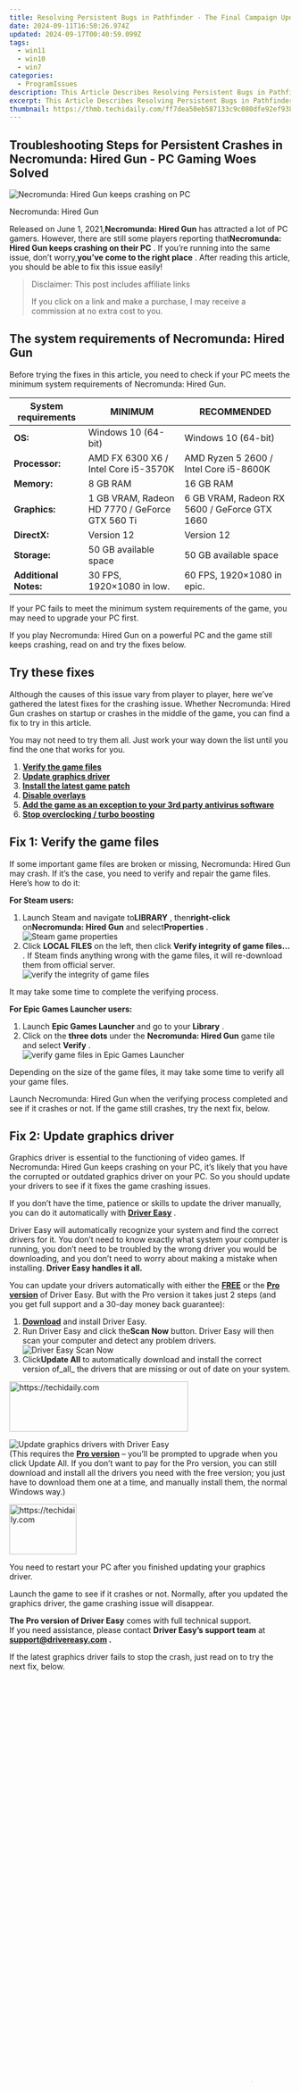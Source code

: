 ```yaml
---
title: Resolving Persistent Bugs in Pathfinder - The Final Campaign Update
date: 2024-09-11T16:50:26.974Z
updated: 2024-09-17T00:40:59.099Z
tags:
  - win11
  - win10
  - win7
categories:
  - ProgramIssues
description: This Article Describes Resolving Persistent Bugs in Pathfinder - The Final Campaign Update
excerpt: This Article Describes Resolving Persistent Bugs in Pathfinder - The Final Campaign Update
thumbnail: https://thmb.techidaily.com/ff7dea50eb587133c9c080dfe92ef9382e6bba6eef0863a0474a1aae2b4b5f25.jpg
---
```


## Troubleshooting Steps for Persistent Crashes in Necromunda: Hired Gun - PC Gaming Woes Solved

![Necromunda: Hired Gun keeps crashing on PC](https://images.drivereasy.com/wp-content/uploads/2021/08/Necromunda-Hired-Gun-keeps-crashing-on-PC.jpg)

Necromunda: Hired Gun

 Released on June 1, 2021,**Necromunda: Hired Gun** has attracted a lot of PC gamers. However, there are still some players reporting that**Necromunda: Hired Gun keeps crashing on their PC** . If you’re running into the same issue, don’t worry,**you’ve come to the right place** . After reading this article, you should be able to fix this issue easily!

>  Disclaimer: This post includes affiliate links
>
>  If you click on a link and make a purchase, I may receive a commission at no extra cost to you.
>

## The system requirements of Necromunda: Hired Gun

 Before trying the fixes in this article, you need to check if your PC meets the minimum system requirements of Necromunda: Hired Gun.

| System requirements   | MINIMUM                                        | RECOMMENDED                                  |
| --------------------- | ---------------------------------------------- | -------------------------------------------- |
| **OS:**               | Windows 10 (64-bit)                            | Windows 10 (64-bit)                          |
| **Processor:**        | AMD FX 6300 X6 / Intel Core i5-3570K           | AMD Ryzen 5 2600 / Intel Core i5-8600K       |
| **Memory:**           | 8 GB RAM                                       | 16 GB RAM                                    |
| **Graphics:**         | 1 GB VRAM, Radeon HD 7770 / GeForce GTX 560 Ti | 6 GB VRAM, Radeon RX 5600 / GeForce GTX 1660 |
| **DirectX:**          | Version 12                                     | Version 12                                   |
| **Storage:**          | 50 GB available space                          | 50 GB available space                        |
| **Additional Notes:** | 30 FPS, 1920×1080 in low.                      | 60 FPS, 1920×1080 in epic.                   |

 If your PC fails to meet the minimum system requirements of the game, you may need to upgrade your PC first.

 If you play Necromunda: Hired Gun on a powerful PC and the game still keeps crashing, read on and try the fixes below.

## Try these fixes

 Although the causes of this issue vary from player to player, here we’ve gathered the latest fixes for the crashing issue. Whether Necromunda: Hired Gun crashes on startup or crashes in the middle of the game, you can find a fix to try in this article.

 You may not need to try them all. Just work your way down the list until you find the one that works for you.

1. **[Verify the game files](https://tools.techidaily.com/drivereasy/download/)**
2. **[Update graphics driver](https://tools.techidaily.com/drivereasy/download/)**
3. **[Install the latest game patch](https://tools.techidaily.com/drivereasy/download/)**
4. **[Disable overlays](https://tools.techidaily.com/drivereasy/download/)**
5. **[Add the game as an exception to your 3rd party antivirus software](https://tools.techidaily.com/drivereasy/download/)**
6. **[Stop overclocking / turbo boosting](https://tools.techidaily.com/drivereasy/download/)**

## Fix 1: Verify the game files

 If some important game files are broken or missing, Necromunda: Hired Gun may crash. If it’s the case, you need to verify and repair the game files. Here’s how to do it:

**For Steam users:**

1. Launch Steam and navigate to**LIBRARY** , then**right-click** on**Necromunda: Hired Gun** and select**Properties** .  
![Steam game properties](https://images.drivereasy.com/wp-content/uploads/2021/04/Steam-game-F1-2020-properties.jpg)
2. Click **LOCAL FILES** on the left, then click **Verify integrity of game files…** . If Steam finds anything wrong with the game files, it will re-download them from official server.  
![verify the integrity of game files](https://images.drivereasy.com/wp-content/uploads/2021/04/F1-2020-verify-the-integrity-of-game-files.jpg)

It may take some time to complete the verifying process.

**For Epic Games Launcher users:**

1. Launch **Epic Games Launcher** and go to your **Library** .
2. Click on the **three dots** under the **Necromunda: Hired Gun** game tile and select **Verify** .  
![verify game files in Epic Games Launcher](https://images.drivereasy.com/wp-content/uploads/2021/05/verify-game-files-in-Epic-Games-Launcher.jpg)

 Depending on the size of the game files, it may take some time to verify all your game files.

 Launch Necromunda: Hired Gun when the verifying process completed and see if it crashes or not. If the game still crashes, try the next fix, below.

## Fix 2: Update graphics driver

 Graphics driver is essential to the functioning of video games. If Necromunda: Hired Gun keeps crashing on your PC, it’s likely that you have the corrupted or outdated graphics driver on your PC. So you should update your drivers to see if it fixes the game crashing issues.

 If you don’t have the time, patience or skills to update the driver manually, you can do it automatically with **[Driver Easy](https://tools.techidaily.com/drivereasy/download/)**  .

 Driver Easy will automatically recognize your system and find the correct drivers for it. You don’t need to know exactly what system your computer is running, you don’t need to be troubled by the wrong driver you would be downloading, and you don’t need to worry about making a mistake when installing. **Driver Easy handles it all.**

 You can update your drivers automatically with either the **[FREE](https://tools.techidaily.com/drivereasy/download/)**  or the **[Pro version](https://tools.techidaily.com/drivereasy/download/)**  of Driver Easy. But with the Pro version it takes just 2 steps (and you get full support and a 30-day money back guarantee):

1. **[Download](https://tools.techidaily.com/drivereasy/download/)**  and install Driver Easy.
2. Run Driver Easy and click the**Scan Now** button. Driver Easy will then scan your computer and detect any problem drivers.  
![Driver Easy Scan Now](https://images.drivereasy.com/wp-content/uploads/2021/03/Driver-Easy-Scan-Now.jpg)
3. Click**Update All** to automatically download and install the correct version of_all_ the drivers that are missing or out of date on your system.  

<!-- affiliate ads begin -->
<a href="https://wigfever.sjv.io/c/5597632/2014853/22899" target="_top" id="2014853">
  <img src="//a.impactradius-go.com/display-ad/22899-2014853" border="0" alt="https://techidaily.com" width="320" height="90"/>
</a>
<img height="0" width="0" src="https://wigfever.sjv.io/i/5597632/2014853/22899" style="position:absolute;visibility:hidden;" border="0" />
<!-- affiliate ads end -->

![Update graphics drivers with Driver Easy](https://images.drivereasy.com/wp-content/uploads/2020/09/de-update-all-rtx-3080.jpg)  
 (This requires the **[Pro version](https://tools.techidaily.com/drivereasy/download/)**  – you’ll be prompted to upgrade when you click Update All. If you don’t want to pay for the Pro version, you can still download and install all the drivers you need with the free version; you just have to download them one at a time, and manually install them, the normal Windows way.)

<!-- affiliate ads begin -->
<a href="https://25home.pxf.io/c/5597632/2123467/16836" target="_top" id="2123467">
  <img src="//a.impactradius-go.com/display-ad/16836-2123467" border="0" alt="https://techidaily.com" width="120" height="90"/>
</a>
<img height="0" width="0" src="https://25home.pxf.io/i/5597632/2123467/16836" style="position:absolute;visibility:hidden;" border="0" />
<!-- affiliate ads end -->

 You need to restart your PC after you finished updating your graphics driver.

 Launch the game to see if it crashes or not. Normally, after you updated the graphics driver, the game crashing issue will disappear.

**The Pro version of Driver Easy** comes with full technical support.  
 If you need assistance, please contact **Driver Easy’s support team** at **[support@drivereasy.com](https://tools.techidaily.com/drivereasy/download/) .**

 If the latest graphics driver fails to stop the crash, just read on to try the next fix, below.

<!-- affiliate ads begin -->
<span id="1424529">
					<video width="864" height="1536" style="cursor:pointer"
           poster="//a.impactradius-go.com/display-clicktoplayimage/1424529.png"
           onclick="if(!this.playClicked){this.play();this.setAttribute('controls',true);this.playClicked=true;}">
	   <source src="//a.impactradius-go.com/display-ad/16446-1424529">
	   <img src="//a.impactradius-go.com/display-clicktoplayimage/1424529.png" style="border: none; height: 100%; width: 100%; object-fit: contain">
	</video>
	<div style="width:540px;text-align:center"><a href="javascript:window.open(decodeURIComponent('https%3A%2F%2Flaganoo.pxf.io%2Fc%2F5597632%2F1424529%2F16446'), '_blank');void(0);">Click here</a></div>
</span>
<img height="0" width="0" src="https://imp.pxf.io/i/5597632/1424529/16446" style="position:absolute;visibility:hidden;" border="0" />
<!-- affiliate ads end -->

## Fix 3: Install the latest game patch

 Streum On Studio (the developers of Necromunda: Hired Gun) releases regular game patches to fix bugs and improve gaming performance. It’s possible that a recent patch has caused the game crash issue, and that a new patch is required to fix it.

 If a patch is available, it will be detected by Steam or Epic Games Launcher, and the latest game patch will be automatically downloaded and installed when you launch the game.

 Launch Necromunda: Hired Gun to check whether the game crash issue has been resolved. If it hasn’t, or there was no new game patch available, move on to next fix, below.

## Fix 4: Disable overlays

 Sometimes overlays may interfere with the game. According to some PC gamers, it seems that the Steam Overlay doesn’t pair well with the game.

 You can try disabling Steam Overlay for Launch Necromunda: Hired Gun and see if the game crashes again. Here is how to do it:

1. Launch Steam and navigate to **the LIBRARY tab** . **right-click** on _Necromunda: Hired Gun_ . Then select **Properties** .  
![Steam game properties](https://images.drivereasy.com/wp-content/uploads/2021/04/Steam-game-F1-2020-properties.jpg)
2. Uncheck **Enable Steam Overlay while in-game** .  
![disable steam overlay](https://images.drivereasy.com/wp-content/uploads/2021/05/disable-steam-overlay.jpg)

 If you’re using other apps with overlay features like Discord, Nvidia GeForce Experience, Twitch, etc., ensure that you’ve disabled the in-game overlay in those apps feature before you restart the game.

 Launch_Necromunda: Hired Gun_ and see if the game crashes. If the issue persists, try the next fix, below.

## Fix 5: Add the game as an exception to your 3rd party antivirus software

 Some third-party antivirus software hooks very deep into your system, and it may interfere with the game. If some important game files are blocked by the third-party antivirus software, the game will crash.

 You can try adding both the game and steam (or Epic Games Launcher) as an exception to your third-party antivirus application. If necessary, you can also try temporarily disabling your 3rd party antivirus software before you play the game.

 See if the game crashes after you add it as an exception to your antivirus software. If it persists, try the next fix, below.

## Fix 6: Stop overclocking / turbo boosting

 Many players may try overclocking the CPU or turbo boost the graphics card to gain a better FPS. However, overclocking often crashes the game.

 To reduce the frequency of game crashing issues, you should reset the CPU or the graphics card to the manufacturer specifications.

---

 Hopefully, one of the fixes above helped you fix Necromunda: Hired Gun crashing issue. If you have any questions or suggestions, feel free to leave us a comment below. Thanks for reading!

* [game crash](https://tools.techidaily.com/drivereasy/download/)
* [Windows](https://tools.techidaily.com/drivereasy/download/)

<ins class="adsbygoogle"
     style="display:block"
     data-ad-format="autorelaxed"
     data-ad-client="ca-pub-7571918770474297"
     data-ad-slot="1223367746"></ins>

<ins class="adsbygoogle"
     style="display:block"
     data-ad-client="ca-pub-7571918770474297"
     data-ad-slot="8358498916"
     data-ad-format="auto"
     data-full-width-responsive="true"></ins>




